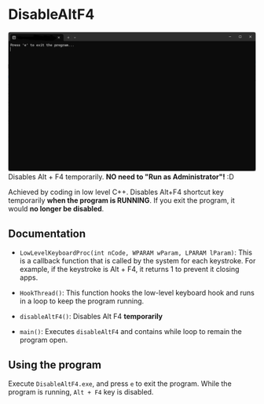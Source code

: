# DisableAltF4
![Screenshot](Images/Screenshot_2024-04-24_214506.png)
Disables Alt + F4 temporarily. **NO need to "Run as Administrator"!** :D

Achieved by coding in low level C++. Disables Alt+F4 shortcut key temporarily **when the program is RUNNING**. If you exit the program, it would **no longer be disabled**.

## Documentation
-   `LowLevelKeyboardProc(int nCode, WPARAM wParam, LPARAM lParam)`: This is a callback function that is called by the system for each keystroke. For example, if the keystroke is Alt + F4, it returns 1 to prevent it closing apps.
    
-   `HookThread()`: This function hooks the low-level keyboard hook and runs in a loop to keep the program running.

-   `disableAltF4()`: Disables Alt F4 **temporarily**
- `main()`: Executes `disableAltF4` and contains while loop to remain the program open.

## Using the program
Execute `DisableAltF4.exe`, and press `e` to exit the program. While the program is running, `Alt + F4` key is disabled.
